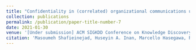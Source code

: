 ```yaml
---
title: "Confidentiality in (correlated) organizational communications using Pufferfish privacy"
collection: publications
permalink: /publication/paper-title-number-7
date: 2021-01-30
venue: '[Under submission] ACM SIGKDD Conference on Knowledge Discovery and Data Mining (KDD2021)'
citation: 'Masoumeh Shafieinejad, Huseyin A. Inan, Marcello Hasegawa, Robert Sim, Confidentiality in (correlated) organizational communications using Pufferfish privacy, Under submission at KDD2021'
---
```

